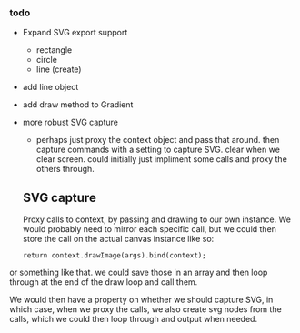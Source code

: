 ### todo

* Expand SVG export support
  * rectangle
  * circle
  * line (create)
* add line object
* add draw method to Gradient
* more robust SVG capture
  * perhaps just proxy the context object and pass that around. then capture commands with a setting to capture SVG. clear when we clear screen. could initially just impliment some calls and proxy the others through.

  ## SVG capture

  Proxy calls to context, by passing and drawing to our own instance. We would probably need to mirror each specific call, but we could then store the call on the actual canvas instance like so:

      return context.drawImage(args).bind(context);

or something like that. we could save those in an array and then loop through at the end of the draw loop and call them.

We would then have a property on whether we should capture SVG, in which case, when we proxy the calls, we also create svg nodes from the calls, which we could then loop through and output when needed.
